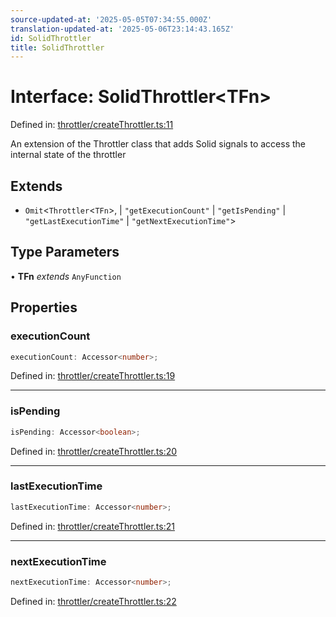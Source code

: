 ```yaml
---
source-updated-at: '2025-05-05T07:34:55.000Z'
translation-updated-at: '2025-05-06T23:14:43.165Z'
id: SolidThrottler
title: SolidThrottler
---
```


<!-- DO NOT EDIT: this page is autogenerated from the type comments -->

# Interface: SolidThrottler\<TFn\>

Defined in: [throttler/createThrottler.ts:11](https://github.com/TanStack/pacer/blob/main/packages/solid-pacer/src/throttler/createThrottler.ts#L11)

An extension of the Throttler class that adds Solid signals to access the internal state of the throttler

## Extends

- `Omit`\<`Throttler`\<`TFn`\>, 
  \| `"getExecutionCount"`
  \| `"getIsPending"`
  \| `"getLastExecutionTime"`
  \| `"getNextExecutionTime"`\>

## Type Parameters

• **TFn** *extends* `AnyFunction`

## Properties

### executionCount

```ts
executionCount: Accessor<number>;
```

Defined in: [throttler/createThrottler.ts:19](https://github.com/TanStack/pacer/blob/main/packages/solid-pacer/src/throttler/createThrottler.ts#L19)

***

### isPending

```ts
isPending: Accessor<boolean>;
```

Defined in: [throttler/createThrottler.ts:20](https://github.com/TanStack/pacer/blob/main/packages/solid-pacer/src/throttler/createThrottler.ts#L20)

***

### lastExecutionTime

```ts
lastExecutionTime: Accessor<number>;
```

Defined in: [throttler/createThrottler.ts:21](https://github.com/TanStack/pacer/blob/main/packages/solid-pacer/src/throttler/createThrottler.ts#L21)

***

### nextExecutionTime

```ts
nextExecutionTime: Accessor<number>;
```

Defined in: [throttler/createThrottler.ts:22](https://github.com/TanStack/pacer/blob/main/packages/solid-pacer/src/throttler/createThrottler.ts#L22)
